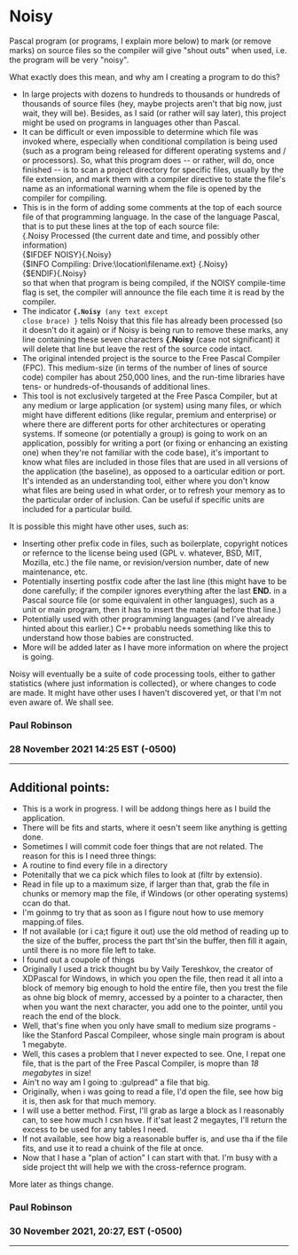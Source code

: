 # Noisy
Pascal program (or programs, I explain more below) to mark (or remove marks) on 
source files so the compiler will give "shout outs" when used, i.e. the program
will be very "noisy".

What exactly does this mean, and why am I creating a program to do this? 
* In large projects with dozens to hundreds to thousands or hundreds of 
thousands of source files (hey, maybe projects aren't that big now, just wait, 
they will be). Besides, as I said (or rather will say later), this project might 
be used on programs in languages other than Pascal.
* It can be difficult or even impossible to determine which file was invoked 
where, especially when conditional compilation is being used (such as a program 
being released for different operating systems and / or processors). So, what 
this program does -- or rather, will do, once finished -- is to scan a project 
directory for specific files, usually by the file extension, and mark them with 
a compiler directive to state the file's name as an informational warning whem 
the file is opened by the compiler for compiling. 
* This is in the form of adding some comments at the top of each source file of 
that programming language. In the case of the language Pascal, that is to put 
these lines at the top of each source file:  
\{.Noisy Processed (the current date and time, and possibly other information)  
\{$IFDEF NOISY}\{.Noisy}  
\{$INFO Compiling: Drive:\\location\\filename.ext} \{.Noisy}  
\{$ENDIF}\{.Noisy}  
so that when that program is being compiled, if the NOISY compile-time flag is set, the 
compiler will announce the file each time it is read by the compiler. 
* The indicator <b><code>{.Noisy</code></b><code> (any text except close brace) }</code> 
tells Noisy that this file has already been processed (so it doesn't do it again) or if 
Noisy is being run to remove these marks, any line containing these seven characters 
<b>{.Noisy</b> (case not significant) it will delete that line but leave the rest of the 
source code intact.
* The original intended project is the source to the Free Pascal Compiler (FPC). This 
medium-size (in terms of the number of lines of source code) compiler has about 250,000 
lines, and the run-time libraries have tens- or hundreds-of-thousands of additional 
lines. 
* This tool is not exclusively targeted at the Free Pasca Compiler, but at any medium or
large application (or system) using many files, or which might have different editions 
(like regular, premium and enterprise) or where there are different ports for other 
architectures or operating systems. If someone (or potentially a group) is going to work 
on an application, possibly for writing a port (or fixing or enhancing an existing one) 
when they're not familiar with the code base), it's important to know what files are 
included in those files that are used in all versions of the application (the baseline), 
as opposed to a oarticular edition or port. It's intended as an understanding tool, either 
where you don't know what files are being used in what order, or to refresh your memory as 
to the particular order of inclusion. Can be useful if specific units are included for a 
particular build.

It is possible this might have other uses, such as: 
* Inserting other prefix code in files, such as boilerplate, copyright notices or 
refernce to the license being used (GPL v. whatever, BSD, MIT, Mozilla, etc.) the 
file name, or revision/version number, date of new maintenance, etc. 
* Potentially inserting postfix code after the last line (this might have to be done 
carefully; if the compiler ignores everything after the last <b>END.</B> in a Pascal
source file (or some equivalent in other languages), such as a unit or main program, 
then it has to insert the material before that line.)
* Potentially used with other programming languages (and I've already hinted about 
this earlier.) C++ probablu needs something like this to understand how those babies
are constructed.
* More will be added later as I have more information on where the project is going.

Noisy will eventually be a suite of code processing tools, either to gather statistics 
(where just information is collected}, or where changes to code are made. It might have 
other uses I haven't discovered yet, or that I'm not even aware of. We shall see.

### Paul Robinson<br/>
### 28 November 2021 14:25 EST (-0500)

----
## Additional points:
* This is a work in progress. I will be addong things here as I build the application.
* There will be fits and starts, where it oesn't seem like anything is getting done.
* Sometimes I will commit code foer things that are not related. The reason for this is I need three things:
* A routine to find every file in a directory 
* Potenitally that we ca pick which files to look at (filtr by extensio).
* Read in file up to a maximum size, if larger than that, grab the file in chunks or memory map the file, if Windows (or other operating systems) ccan do that. 
* I'm goinmg to try that as soon as I figure nout how to use memory mapping.of files.
* If not available (or i ca;t figure it out) use the old method of reading up to the size of the buffer, process the part tht'sin the buffer, then fill it again, until there is no more file left to take.
* I found out a coupole of things
* Originally I used a trick thought bu by Vaily Tereshkov, the creator of XDPascal for Windows, in which you open the file, then read it all into a block of memory big enough to hold the entire file, then you trest the file as ohne big block of memry, accessed by a pointer to a character, then when you want the next character, you add one to the pointer, until you reach the end of the block.
* Well, that's fine when you only have small to medium size programs - like the Stanford Pascal Compileer, whose single main program is about 1 megabyte. 
* Well, this cases a problem that I never expected to see. One, I repat one file, that is the part of the Free Pascal Compiler, is mopre than _18 megabytes_ in size! 
* Ain't no way am I going to :gulpread" a file that big.
* Originally, when i was going to read a file, I'd open the file, see how big it is, then ask for that much memory.
* I will use a better method. First, I'll grab as large a block as I reasonably can, to see how much I csn hsve. If it'sat least 2 megaytes, I'll return the excess to be used for any tables I need.
* If not available, see how big a reasonable buffer is, and use tha if the file fits, and use it to read a chuink of the file at once.
* Now that I hase a "plan of action" I can start with that. I'm busy with a side project tht will help we with the cross-refernce  program.

More later as things change.   
### Paul Robinson   
### 30 November 2021, 20:27, EST (-0500)
----
